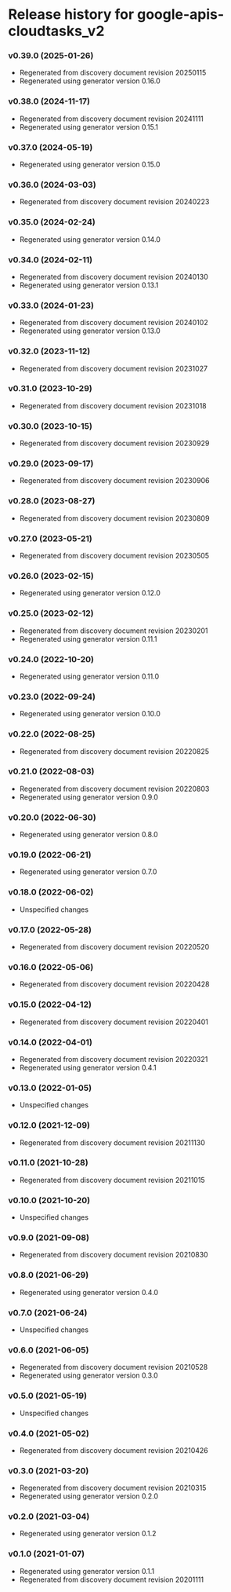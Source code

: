 # Release history for google-apis-cloudtasks_v2

### v0.39.0 (2025-01-26)

* Regenerated from discovery document revision 20250115
* Regenerated using generator version 0.16.0

### v0.38.0 (2024-11-17)

* Regenerated from discovery document revision 20241111
* Regenerated using generator version 0.15.1

### v0.37.0 (2024-05-19)

* Regenerated using generator version 0.15.0

### v0.36.0 (2024-03-03)

* Regenerated from discovery document revision 20240223

### v0.35.0 (2024-02-24)

* Regenerated using generator version 0.14.0

### v0.34.0 (2024-02-11)

* Regenerated from discovery document revision 20240130
* Regenerated using generator version 0.13.1

### v0.33.0 (2024-01-23)

* Regenerated from discovery document revision 20240102
* Regenerated using generator version 0.13.0

### v0.32.0 (2023-11-12)

* Regenerated from discovery document revision 20231027

### v0.31.0 (2023-10-29)

* Regenerated from discovery document revision 20231018

### v0.30.0 (2023-10-15)

* Regenerated from discovery document revision 20230929

### v0.29.0 (2023-09-17)

* Regenerated from discovery document revision 20230906

### v0.28.0 (2023-08-27)

* Regenerated from discovery document revision 20230809

### v0.27.0 (2023-05-21)

* Regenerated from discovery document revision 20230505

### v0.26.0 (2023-02-15)

* Regenerated using generator version 0.12.0

### v0.25.0 (2023-02-12)

* Regenerated from discovery document revision 20230201
* Regenerated using generator version 0.11.1

### v0.24.0 (2022-10-20)

* Regenerated using generator version 0.11.0

### v0.23.0 (2022-09-24)

* Regenerated using generator version 0.10.0

### v0.22.0 (2022-08-25)

* Regenerated from discovery document revision 20220825

### v0.21.0 (2022-08-03)

* Regenerated from discovery document revision 20220803
* Regenerated using generator version 0.9.0

### v0.20.0 (2022-06-30)

* Regenerated using generator version 0.8.0

### v0.19.0 (2022-06-21)

* Regenerated using generator version 0.7.0

### v0.18.0 (2022-06-02)

* Unspecified changes

### v0.17.0 (2022-05-28)

* Regenerated from discovery document revision 20220520

### v0.16.0 (2022-05-06)

* Regenerated from discovery document revision 20220428

### v0.15.0 (2022-04-12)

* Regenerated from discovery document revision 20220401

### v0.14.0 (2022-04-01)

* Regenerated from discovery document revision 20220321
* Regenerated using generator version 0.4.1

### v0.13.0 (2022-01-05)

* Unspecified changes

### v0.12.0 (2021-12-09)

* Regenerated from discovery document revision 20211130

### v0.11.0 (2021-10-28)

* Regenerated from discovery document revision 20211015

### v0.10.0 (2021-10-20)

* Unspecified changes

### v0.9.0 (2021-09-08)

* Regenerated from discovery document revision 20210830

### v0.8.0 (2021-06-29)

* Regenerated using generator version 0.4.0

### v0.7.0 (2021-06-24)

* Unspecified changes

### v0.6.0 (2021-06-05)

* Regenerated from discovery document revision 20210528
* Regenerated using generator version 0.3.0

### v0.5.0 (2021-05-19)

* Unspecified changes

### v0.4.0 (2021-05-02)

* Regenerated from discovery document revision 20210426

### v0.3.0 (2021-03-20)

* Regenerated from discovery document revision 20210315
* Regenerated using generator version 0.2.0

### v0.2.0 (2021-03-04)

* Regenerated using generator version 0.1.2

### v0.1.0 (2021-01-07)

* Regenerated using generator version 0.1.1
* Regenerated from discovery document revision 20201111

